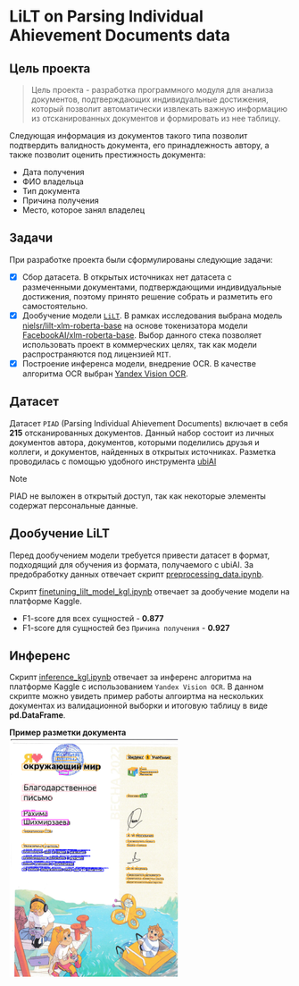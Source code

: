 # LiLT on Parsing Individual Ahievement Documents data

## Цель проекта
> Цель проекта - разработка программного модуля для анализа документов, подтверждающих индивидуальные достижения, который позволит автоматически извлекать важную информацию из отсканированных документов и формировать из нее таблицу.

Следующая информация из документов такого типа позволит подтвердить валидность документа, его принадлежность автору, а также позволит оценить престижность документа:
* Дата получения
* ФИО владельца
* Тип документа
* Причина получения
* Место, которое занял владелец

## Задачи
При разработке проекта были сформулированы следующие задачи:
- [x] Сбор датасета. В открытых источниках нет датасета с размеченными документами, подтверждающими индивидуальные достижения, поэтому принято решение собрать и разметить его самостоятельно. 
- [X] Дообучение модели [`LiLT`](https://huggingface.co/docs/transformers/model_doc/lilt). В рамках исследования выбрана модель [nielsr/lilt-xlm-roberta-base](https://huggingface.co/nielsr/lilt-xlm-roberta-base) на основе токенизатора модели [FacebookAI/xlm-roberta-base](https://huggingface.co/FacebookAI/xlm-roberta-base).
Выбор данного стека позволяет использовать проект в коммерческих целях, так как модели распространяются под лицензией `MIT`.
- [x] Построение инференса модели, внедрение OCR. В качестве алгоритма OCR выбран [Yandex Vision OCR](https://yandex.cloud/ru/services/vision).

## Датасет
Датасет `PIAD` (Parsing Individual Ahievement Documents) включает в себя **215** отсканированных документов. Данный набор состоит из личных документов автора, документов, которыми поделились друзья и коллеги, и документов, найденных в открытых источниках. 
Разметка проводилась с помощью удобного инструмента [ubiAI](https://ubiai.tools/)
> [!NOTE]
> PIAD не выложен в открытый доступ, так как некоторые элементы содержат персональные данные.

## Дообучение LiLT
Перед дообучением модели требуется привести датасет в формат, подходящий для обучения из формата, получаемого с ubiAI. За предобработку данных отвечает скрипт [preprocessing_data.ipynb](https://github.com/koshkidadanet/lilt-finetuning-piad-ya-ocr/blob/main/preprocessing_data.ipynb).

Скрипт [finetuning_lilt_model_kgl.ipynb](https://github.com/koshkidadanet/lilt-finetuning-piad-ya-ocr/blob/main/finetuning_lilt_model_kgl.ipynb) отвечает за дообучение модели на платформе Kaggle.  
* F1-score для всех сущностей - **0.877**  
* F1-score для сущностей без `Причина получения` - **0.927**

## Инференс 
Скрипт [inference_kgl.ipynb](https://github.com/koshkidadanet/lilt-finetuning-piad-ya-ocr/blob/main/inference_kgl.ipynb) отвечает за инференс алгоритма на платформе Kaggle с использованием `Yandex Vision OCR`. В данном скрипте можно увидеть пример работы алгоиртма на нескольких документах из валидационной выборки и итоговую таблицу в виде **pd.DataFrame**. 

**Пример разметки документа**  
<img src='images/example.png' width='60%' height='60%'>